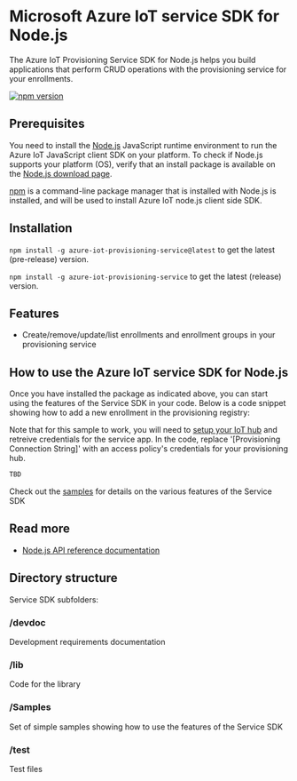 # Microsoft Azure IoT service SDK for Node.js

The Azure IoT Provisioning Service SDK for Node.js helps you build applications that perform CRUD operations with the provisioning service for your enrollments.

[![npm version](https://badge.fury.io/js/azure-iothub.svg)](https://badge.fury.io/js/azure-iothub)

## Prerequisites
You need to install the [Node.js][nodejs_lnk] JavaScript runtime environment to run the Azure IoT JavaScript client SDK on your platform. To check if Node.js supports your platform (OS), verify that an install package is available on the [Node.js download page][nodejs_dwld_lnk].

[npm][npm_lnk] is a command-line package manager that is installed with Node.js is installed, and will be used to install Azure IoT node.js client side SDK.

## Installation

`npm install -g azure-iot-provisioning-service@latest` to get the latest (pre-release) version.

`npm install -g azure-iot-provisioning-service` to get the latest (release) version.

## Features

* Create/remove/update/list enrollments and enrollment groups in your provisioning service

## How to use the Azure IoT service SDK for Node.js

Once you have installed the package as indicated above, you can start using the features of the Service SDK in your code. Below is a code snippet showing how to add a new enrollment in the provisioning registry:

Note that for this sample to work, you will need to [setup your IoT hub][lnk-setup-iot-hub] and retreive credentials for the service app. In the code, replace '[Provisioning Connection String]' with an access policy's credentials for your provisioning hub.

```js
TBD
```

Check out the [samples][samples] for details on the various features of the Service SDK

## Read more

* [Node.js API reference documentation][node-api-reference]


## Directory structure

Service SDK subfolders:

### /devdoc

Development requirements documentation

### /lib

Code for the library

### /Samples

Set of simple samples showing how to use the features of the Service SDK

### /test

Test files

[nodejs_lnk]: https://nodejs.org/
[nodejs_dwld_lnk]: https://nodejs.org/en/download/
[npm_lnk]:https://docs.npmjs.com/getting-started/what-is-npm
[samples]: ./samples/
[lnk-setup-iot-hub]: https://aka.ms/howtocreateazureiothub
[node-api-reference]: http://azure.github.io/azure-iot-sdk-node/
[iot-dev-center]: http://azure.com/iotdev
[iot-hub-documentation]: https://docs.microsoft.com/en-us/azure/iot-hub/
